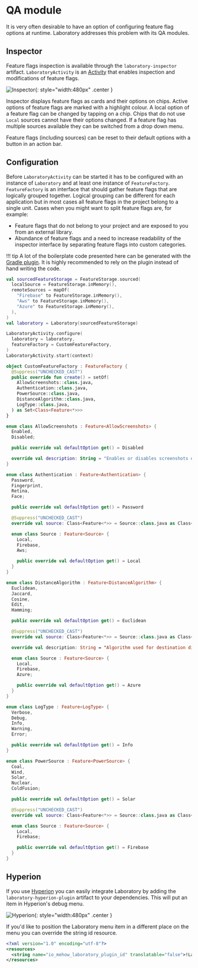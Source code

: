 # QA module

It is very often desirable to have an option of configuring feature flag options at runtime. Laboratory addresses this problem with its QA modules.

## Inspector

Feature flags inspection is available through the `laboratory-inspector` artifact. `LaboratoryActivity` is an [Activity](https://developer.android.com/reference/android/app/Activity) that enables inspection and modifications of feature flags.

![Inspector](images/inspector_screenshot.jpg){: style="width:480px" .center }

Inspector displays feature flags as cards and their options on chips. Active options of feature flags are marked with a highlight colour. A local option of a feature flag can be changed by tapping on a chip. Chips that do not use `Local` sources cannot have their options changed. If a feature flag has multiple sources available they can be switched from a drop down menu.

Feature flags (including sources) can be reset to their default options with a button in an action bar.

## Configuration

Before `LaboratoryActivity` can be started it has to be configured with an instance of `Laboratory` and at least one instance of `FeatureFactory`. `FeatureFactory` is an interface that should gather feature flags that are logically grouped together. Logical grouping can be different for each application but in most cases all feature flags in the project belong to a single unit. Cases when you might want to split feature flags are, for example:

- Feature flags that do not belong to your project and are exposed to you from an external library.
- Abundance of feature flags and a need to increase readability of the inspector interface by separating feature flags into custom categories.

!!! tip
    A lot of the boilerplate code presented here can be generated with the [Gradle plugin](gradle-plugin.md). It is highly recommended to rely on the plugin instead of hand writing the code.

```kotlin
val sourcedFeatureStorage = FeatureStorage.sourced(
  localSource = FeatureStorage.inMemory(),
  remoteSources = mapOf(
    "Firebase" to FeatureStorage.inMemory(),
    "Aws" to FeatureStorage.inMemory(),
    "Azure" to FeatureStorage.inMemory(),
  ),
)
val laboratory = Laboratory(sourcedFeatureStorage)

LaboratoryActivity.configure(
  laboratory = laboratory,
  featureFactory = CustomFeatureFactory,
)
LaboratoryActivity.start(context)

object CustomFeatureFactory : FeatureFactory {
  @Suppress("UNCHECKED_CAST")
  public override fun create() = setOf(
    AllowScreenshots::class.java,
    Authentication::class.java,
    PowerSource::class.java,
    DistanceAlgorithm::class.java,
    LogType::class.java,
  ) as Set<Class<Feature<*>>>
}

enum class AllowScreenshots : Feature<AllowScreenshots> {
  Enabled,
  Disabled;

  public override val defaultOption get() = Disabled

  override val description: String = "Enables or disables screenshots during a video chat"
}

enum class Authentication : Feature<Authentication> {
  Password,
  Fingerprint,
  Retina,
  Face;

  public override val defaultOption get() = Password

  @Suppress("UNCHECKED_CAST")
  override val source: Class<Feature<*>> = Source::class.java as Class<Feature<*>>

  enum class Source : Feature<Source> {
    Local,
    Firebase,
    Aws;

    public override val defaultOption get() = Local
  }
}

enum class DistanceAlgorithm : Feature<DistanceAlgorithm> {
  Euclidean,
  Jaccard,
  Cosine,
  Edit,
  Hamming;

  public override val defaultOption get() = Euclidean

  @Suppress("UNCHECKED_CAST")
  override val source: Class<Feature<*>> = Source::class.java as Class<Feature<*>>

  override val description: String = "Algorithm used for destination distance calculations"

  enum class Source : Feature<Source> {
    Local,
    Firebase,
    Azure;

    public override val defaultOption get() = Azure
  }
}

enum class LogType : Feature<LogType> {
  Verbose,
  Debug,
  Info,
  Warning,
  Error;

  public override val defaultOption get() = Info
}

enum class PowerSource : Feature<PowerSource> {
  Coal,
  Wind,
  Solar,
  Nuclear,
  ColdFusion;

  public override val defaultOption get() = Solar

  @Suppress("UNCHECKED_CAST")
  override val source: Class<Feature<*>> = Source::class.java as Class<Feature<*>>

  enum class Source : Feature<Source> {
    Local,
    Firebase;

    public override val defaultOption get() = Firebase
  }
}
```

## Hyperion

If you use [Hyperion](https://github.com/willowtreeapps/Hyperion-Android) you can easily integrate Laboratory by adding the `laboratory-hyperion-plugin` artifact to your dependencies. This will put an item in Hyperion's debug menu.

![Hyperion](images/hyperion_screenshot.jpg){: style="width:480px" .center }

If you'd like to position the Laboratory menu item in a different place on the menu you can override the string id resource.

```xml
<?xml version="1.0" encoding="utf-8"?>
<resources>
  <string name="io_mehow_laboratory_plugin_id" translatable="false">!Laboratory</string>
</resources>

```
